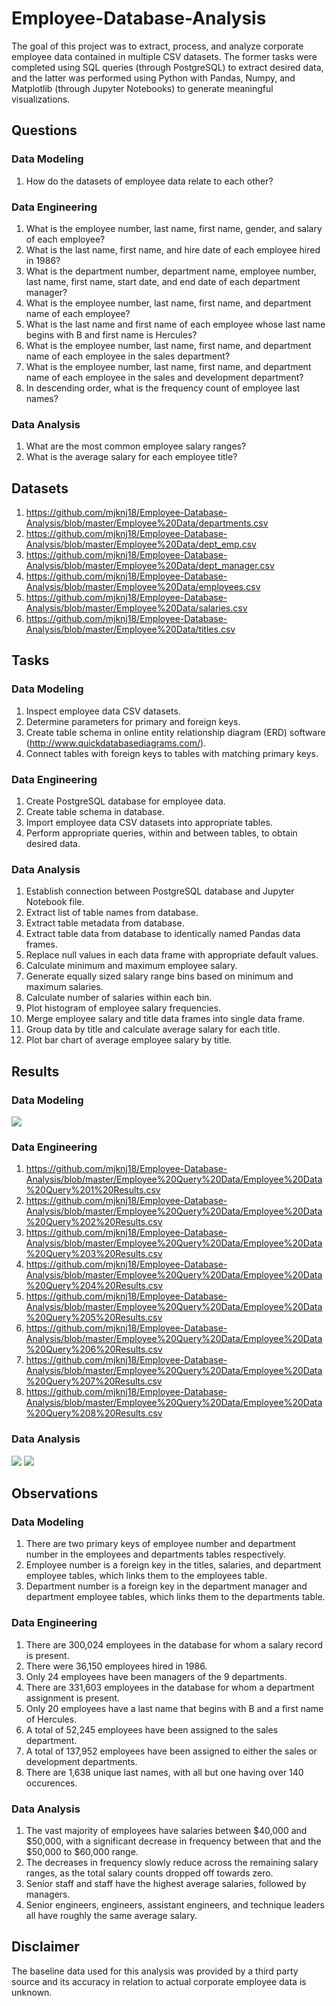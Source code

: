 # Employee-Database-Analysis

The goal of this project was to extract, process, and analyze corporate employee data contained in multiple CSV datasets. The former tasks were completed using SQL queries (through PostgreSQL) to extract desired data, and the latter was performed using Python with Pandas, Numpy, and Matplotlib (through Jupyter Notebooks) to generate meaningful visualizations.

## Questions

### Data Modeling

1. How do the datasets of employee data relate to each other?

### Data Engineering

1. What is the employee number, last name, first name, gender, and salary of each employee?
2. What is the last name, first name, and hire date of each employee hired in 1986?
3. What is the department number, department name, employee number, last name, first name, start date, and end date of each department manager?
4. What is the employee number, last name, first name, and department name of each employee?
5. What is the last name and first name of each employee whose last name begins with B and first name is Hercules?
6. What is the employee number, last name, first name, and department name of each employee in the sales department?
7. What is the employee number, last name, first name, and department name of each employee in the sales and development department?
8. In descending order, what is the frequency count of employee last names?

### Data Analysis

1. What are the most common employee salary ranges?
2. What is the average salary for each employee title?

## Datasets

1. https://github.com/mjknj18/Employee-Database-Analysis/blob/master/Employee%20Data/departments.csv
2. https://github.com/mjknj18/Employee-Database-Analysis/blob/master/Employee%20Data/dept_emp.csv
3. https://github.com/mjknj18/Employee-Database-Analysis/blob/master/Employee%20Data/dept_manager.csv
4. https://github.com/mjknj18/Employee-Database-Analysis/blob/master/Employee%20Data/employees.csv
5. https://github.com/mjknj18/Employee-Database-Analysis/blob/master/Employee%20Data/salaries.csv
6. https://github.com/mjknj18/Employee-Database-Analysis/blob/master/Employee%20Data/titles.csv

## Tasks

### Data Modeling

1. Inspect employee data CSV datasets.
2. Determine parameters for primary and foreign keys.
3. Create table schema in online entity relationship diagram (ERD) software (http://www.quickdatabasediagrams.com/).
4. Connect tables with foreign keys to tables with matching primary keys.

### Data Engineering

1. Create PostgreSQL database for employee data.
2. Create table schema in database.
3. Import employee data CSV datasets into appropriate tables.
4. Perform appropriate queries, within and between tables, to obtain desired data.

### Data Analysis

1. Establish connection between PostgreSQL database and Jupyter Notebook file.
2. Extract list of table names from database.
3. Extract table metadata from database.
4. Extract table data from database to identically named Pandas data frames.
5. Replace null values in each data frame with appropriate default values.
6. Calculate minimum and maximum employee salary.
7. Generate equally sized salary range bins based on minimum and maximum salaries.
8. Calculate number of salaries within each bin.
9. Plot histogram of employee salary frequencies.
10. Merge employee salary and title data frames into single data frame.
11. Group data by title and calculate average salary for each title.
12. Plot bar chart of average employee salary by title.

## Results

### Data Modeling

<img src = https://github.com/mjknj18/Employee-Database-Analysis/blob/master/Images/Employee_Data_ERD.PNG>

### Data Engineering

1. https://github.com/mjknj18/Employee-Database-Analysis/blob/master/Employee%20Query%20Data/Employee%20Data%20Query%201%20Results.csv
2. https://github.com/mjknj18/Employee-Database-Analysis/blob/master/Employee%20Query%20Data/Employee%20Data%20Query%202%20Results.csv
3. https://github.com/mjknj18/Employee-Database-Analysis/blob/master/Employee%20Query%20Data/Employee%20Data%20Query%203%20Results.csv
4. https://github.com/mjknj18/Employee-Database-Analysis/blob/master/Employee%20Query%20Data/Employee%20Data%20Query%204%20Results.csv
5. https://github.com/mjknj18/Employee-Database-Analysis/blob/master/Employee%20Query%20Data/Employee%20Data%20Query%205%20Results.csv
6. https://github.com/mjknj18/Employee-Database-Analysis/blob/master/Employee%20Query%20Data/Employee%20Data%20Query%206%20Results.csv
7. https://github.com/mjknj18/Employee-Database-Analysis/blob/master/Employee%20Query%20Data/Employee%20Data%20Query%207%20Results.csv
8. https://github.com/mjknj18/Employee-Database-Analysis/blob/master/Employee%20Query%20Data/Employee%20Data%20Query%208%20Results.csv

### Data Analysis

<img src = https://github.com/mjknj18/Employee-Database-Analysis/blob/master/Images/Employee_Salary_Distribution.png>

<img src = https://github.com/mjknj18/Employee-Database-Analysis/blob/master/Images/Average_Employee_Salary.png>

## Observations

### Data Modeling

1. There are two primary keys of employee number and department number in the employees and departments tables respectively.
2. Employee number is a foreign key in the titles, salaries, and department employee tables, which links them to the employees table.
3. Department number is a foreign key in the department manager and department employee tables, which links them to the departments table.

### Data Engineering

1. There are 300,024 employees in the database for whom a salary record is present.
2. There were 36,150 employees hired in 1986.
3. Only 24 employees have been managers of the 9 departments.
4. There are 331,603 employees in the database for whom a department assignment is present.
5. Only 20 employees have a last name that begins with B and a first name of Hercules.
6. A total of 52,245 employees have been assigned to the sales department.
7. A total of 137,952 employees have been assigned to either the sales or development departments.
8. There are 1,638 unique last names, with all but one having over 140 occurences.

### Data Analysis

1. The vast majority of employees have salaries between $40,000 and $50,000, with a significant decrease in frequency between that and the $50,000 to $60,000 range.
2. The decreases in frequency slowly reduce across the remaining salary ranges, as the total salary counts dropped off towards zero.
3. Senior staff and staff have the highest average salaries, followed by managers.
4. Senior engineers, engineers, assistant engineers, and technique leaders all have roughly the same average salary.

## Disclaimer

The baseline data used for this analysis was provided by a third party source and its accuracy in relation to actual corporate employee data is unknown.